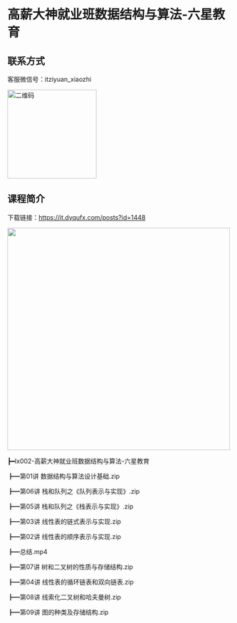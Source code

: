 # 高薪大神就业班数据结构与算法-六星教育

## 联系方式

客服微信号：itziyuan_xiaozhi

<img src="https://ziyuanyun.oss-cn-guangzhou.aliyuncs.com/common/20240614073449/666b82192834a.jpg" width="200" height="200" alt="二维码">

## 课程简介

下载链接：https://it.dyqufx.com/posts?id=1448

<img src="https://ziyuanyun.oss-cn-guangzhou.aliyuncs.com/yun/20240515153938/664466ba343f7.jpg" width="500" alt="">

  ┣━lx002-高薪大神就业班数据结构与算法-六星教育

 ┣━第01讲 数据结构与算法设计基础.zip

 ┣━第06讲 栈和队列之《队列表示与实现》.zip

 ┣━第05讲 栈和队列之《栈表示与实现》.zip

 ┣━第03讲 线性表的链式表示与实现.zip

 ┣━第02讲 线性表的顺序表示与实现.zip

 ┣━总结.mp4

 ┣━第07讲 树和二叉树的性质与存储结构.zip

 ┣━第04讲 线性表的循环链表和双向链表.zip

 ┣━第08讲 线索化二叉树和哈夫曼树.zip

 ┣━第09讲 图的种类及存储结构.zip

  